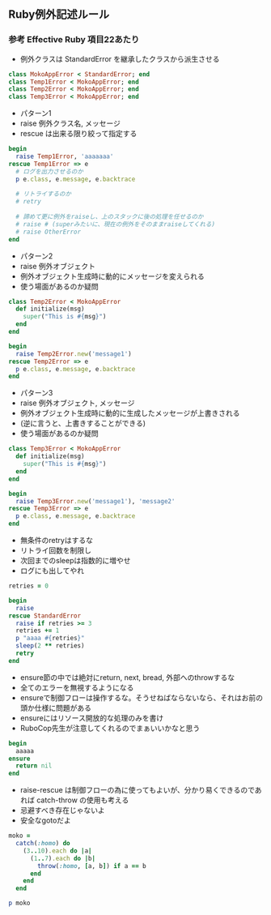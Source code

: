 ## Ruby例外記述ルール

### 参考 Effective Ruby 項目22あたり

- 例外クラスは StandardError を継承したクラスから派生させる

```ruby
class MokoAppError < StandardError; end
class Temp1Error < MokoAppError; end
class Temp2Error < MokoAppError; end
class Temp3Error < MokoAppError; end
```

- パターン1
- raise 例外クラス名, メッセージ
- rescue は出来る限り絞って指定する

```ruby
begin
  raise Temp1Error, 'aaaaaaa'
rescue Temp1Error => e
  # ログを出力させるのか
  p e.class, e.message, e.backtrace
  
  # リトライするのか
  # retry
  
  # 諦めて更に例外をraiseし、上のスタックに後の処理を任せるのか
  # raise # (superみたいに、現在の例外をそのままraiseしてくれる)
  # raise OtherError
end
```

- パターン2
- raise 例外オブジェクト
- 例外オブジェクト生成時に動的にメッセージを変えられる
- 使う場面があるのか疑問

```ruby
class Temp2Error < MokoAppError
  def initialize(msg)
    super("This is #{msg}")
  end
end

begin
  raise Temp2Error.new('message1')
rescue Temp2Error => e
  p e.class, e.message, e.backtrace
end
```

- パターン3
- raise 例外オブジェクト, メッセージ
- 例外オブジェクト生成時に動的に生成したメッセージが上書きされる
- (逆に言うと、上書きすることができる)
- 使う場面があるのか疑問

```ruby
class Temp3Error < MokoAppError
  def initialize(msg)
    super("This is #{msg}")
  end
end

begin
  raise Temp3Error.new('message1'), 'message2'
rescue Temp3Error => e
  p e.class, e.message, e.backtrace
end
```

- 無条件のretryはするな
- リトライ回数を制限し
- 次回までのsleepは指数的に増やせ
- ログにも出してやれ

```ruby
retries = 0

begin
  raise
rescue StandardError
  raise if retries >= 3
  retries += 1
  p "aaaa #{retries}"
  sleep(2 ** retries)
  retry
end
```

- ensure節の中では絶対にreturn, next, bread, 外部へのthrowするな
- 全てのエラーを無視するようになる
- ensureで制御フローは操作するな。そうせねばならないなら、それはお前の頭か仕様に問題がある
- ensureにはリソース開放的な処理のみを書け
- RuboCop先生が注意してくれるのでまぁいいかなと思う

```ruby
begin
  aaaaa
ensure
  return nil
end
```

- raise-rescue は制御フローの為に使ってもよいが、分かり易くできるのであれば catch-throw の使用も考える
- 忌避すべき存在じゃないよ
- 安全なgotoだよ

```ruby
moko =
  catch(:homo) do
    (3..10).each do |a|
      (1..7).each do |b|
        throw(:homo, [a, b]) if a == b
      end
    end
  end

p moko
```
